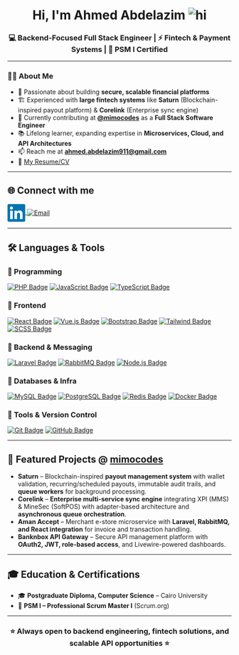 <h1 align="center">Hi, I'm Ahmed Abdelazim 
  <img src="https://user-images.githubusercontent.com/1303154/88677602-1635ba80-d120-11ea-84d8-d263ba5fc3c0.gif" width="28px" height="28px" alt="hi">
</h1>

<h3 align="center">💻 Backend-Focused Full Stack Engineer | ⚡ Fintech & Payment Systems | 🎯 PSM I Certified</h3>

---

### 👨‍💻 About Me  
- 🚀 Passionate about building **secure, scalable financial platforms**  
- 🏗️ Experienced with **large fintech systems** like **Saturn** (Blockchain-inspired payout platform) & **Corelink** (Enterprise sync engine)  
- 💼 Currently contributing at **[@mimocodes](https://github.com/MIMOCODES-DEV)** as a **Full Stack Software Engineer**  
- 📚 Lifelong learner, expanding expertise in **Microservices, Cloud, and API Architectures**  
- 📫 Reach me at **ahmed.abdelazim911@gmail.com**  
- 📎 [My Resume/CV](https://github.com/Ahmed-AESoliman/Ahmed-AESoliman/blob/main/AhmedAESolimanResume.pdf)  
---

## 🌐 Connect with me  
<a href="https://www.linkedin.com/in/ahmed-aesoliman" target="_blank">
  <img align="center" src="./linkedin-logo.png" alt="Ahmed Abdelazim" height="40" width="40" />
</a>
<a href="mailto:ahmed.abdelazim911@gmail.com" target="_blank">
  <img align="center" src="https://img.shields.io/badge/-Email-D14836?style=for-the-badge&logo=gmail&logoColor=white" alt="Email" />
</a>

---

## 🛠️ Languages & Tools  

### 🔹 Programming  
[![PHP Badge](https://img.shields.io/badge/-PHP-777BB4?style=for-the-badge&labelColor=black&logo=php&logoColor=777BB4)](#)
[![JavaScript Badge](https://img.shields.io/badge/-JavaScript-F7DF1E?style=for-the-badge&labelColor=black&logo=javascript&logoColor=F7DF1E)](#)
[![TypeScript Badge](https://img.shields.io/badge/-TypeScript-3178C6?style=for-the-badge&labelColor=black&logo=typescript&logoColor=3178C6)](#)

### 🔹 Frontend  
[![React Badge](https://img.shields.io/badge/-React-61DAFB?style=for-the-badge&labelColor=black&logo=react&logoColor=61DAFB)](#)
[![Vue.js Badge](https://img.shields.io/badge/-Vue.js-4FC08D?style=for-the-badge&labelColor=black&logo=vue.js&logoColor=4FC08D)](#)
[![Bootstrap Badge](https://img.shields.io/badge/-Bootstrap-7952B3?style=for-the-badge&labelColor=black&logo=bootstrap&logoColor=7952B3)](#)
[![Tailwind Badge](https://img.shields.io/badge/-Tailwind_CSS-38B2AC?style=for-the-badge&labelColor=black&logo=tailwind-css&logoColor=38B2AC)](#)
[![SCSS Badge](https://img.shields.io/badge/-SCSS-CC6699?style=for-the-badge&labelColor=black&logo=sass&logoColor=CC6699)](#)

### 🔹 Backend & Messaging  
[![Laravel Badge](https://img.shields.io/badge/-Laravel-FF2D20?style=for-the-badge&labelColor=black&logo=laravel&logoColor=FF2D20)](#)
[![RabbitMQ Badge](https://img.shields.io/badge/-RabbitMQ-FF6600?style=for-the-badge&labelColor=black&logo=rabbitmq&logoColor=FF6600)](#)
[![Node.js Badge](https://img.shields.io/badge/-Node.js-339933?style=for-the-badge&labelColor=black&logo=node.js&logoColor=339933)](#)

### 🔹 Databases & Infra  
[![MySQL Badge](https://img.shields.io/badge/-MySQL-4479A1?style=for-the-badge&labelColor=black&logo=mysql&logoColor=4479A1)](#)
[![PostgreSQL Badge](https://img.shields.io/badge/-PostgreSQL-336791?style=for-the-badge&labelColor=black&logo=postgresql&logoColor=336791)](#)
[![Redis Badge](https://img.shields.io/badge/-Redis-DC382D?style=for-the-badge&labelColor=black&logo=redis&logoColor=DC382D)](#)
[![Docker Badge](https://img.shields.io/badge/-Docker-2496ED?style=for-the-badge&labelColor=black&logo=docker&logoColor=2496ED)](#)

### 🔹 Tools & Version Control  
[![Git Badge](https://img.shields.io/badge/-Git-F05032?style=for-the-badge&labelColor=black&logo=git&logoColor=F05032)](#)
[![GitHub Badge](https://img.shields.io/badge/-GitHub-181717?style=for-the-badge&labelColor=black&logo=github&logoColor=181717)](#)

---

## 🚀 Featured Projects @ [mimocodes](https://github.com/MIMOCODES-DEV)  

- **Saturn** – Blockchain-inspired **payout management system** with wallet validation, recurring/scheduled payouts, immutable audit trails, and **queue workers** for background processing.  
- **Corelink** – **Enterprise multi-service sync engine** integrating XPI (MMS) & MineSec (SoftPOS) with adapter-based architecture and **asynchronous queue orchestration**.  
- **Aman Accept** – Merchant e-store microservice with **Laravel, RabbitMQ, and React integration** for invoice and transaction handling.  
- **Banknbox API Gateway** – Secure API management platform with **OAuth2, JWT, role-based access**, and Livewire-powered dashboards.  

---

## 🎓 Education & Certifications  
- 🎓 **Postgraduate Diploma, Computer Science** – Cairo University  
- 📜 **PSM I – Professional Scrum Master I** (Scrum.org)  

---

<h3 align="center">⭐ Always open to backend engineering, fintech solutions, and scalable API opportunities ⭐</h3>
